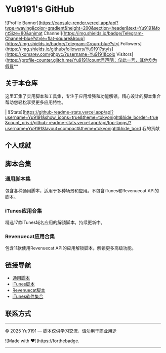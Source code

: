 # Yu9191's GitHub



![Profile Banner](https://capsule-render.vercel.app/api?type=waving&color=gradient&height=200&section=header&text=Yu9191&fontSize=80&animat Channel](https://img.shields.io/badge/Telegram-Channel-blue?style=flat-square&lroup](https://img.shields.io/badge/Telegram-Group-blue?styl Followers](https://img.shields.io/github/followers/Yu9191?styls](https://komarev.com/ghpvc/?username=Yu9191&colo Visitors](https://profile-counter.glitch.me/Yu9191/count号声明：仅此一号，其他均为假冒**



## 关于本仓库

这里汇集了实用脚本和工具集，专注于应用增强和功能解锁。精心设计的脚本集合帮助您轻松享受更多应用特性。



| ![Stats](https://github-readme-stats.vercel.app/api?username=Yu9191&show_icons=true&theme=tokyonight&hide_border=true&count_priv://github-readme-stats.vercel.app/api/top-langs/?username=Yu9191&layout=compact&theme=tokyonight&hide_bord 我的贡献


  


## 个人成就


  


## 脚本合集

### 通用脚本集


  
    
  


包含各种通用脚本，适用于多种场景和应用。不包含iTunes和Revenuecat API的脚本。

### iTunes应用合集


  
    
  


精选17款iTunes域名应用的解锁脚本，持续更新中。

### Revenuecat应用合集


  
    
  


包含11款使用Revenuecat API的应用解锁脚本，解锁更多高级功能。

## 链接导航

- [通用脚本](https://raw.githubusercontent.com/Yu9191/Rewrite/main/BabyScript.txt)
- [iTunes脚本](https://raw.githubusercontent.com/Yu9191/Rewrite/main/iTunes.js)
- [Revenuecat脚本](https://raw.githubusercontent.com/Yu9191/Rewrite/main/Revenuecat.js)
- [iTunes软件集合](https://github.com/Yu9191/Rewrite/tree/main/itunes)

## 联系方式


  
    
  
  
    
  
  
    
  


---


  © 2025 Yu9191 — 脚本仅供学习交流，请勿用于商业用途
  
  ![Made with ❤️](https://forthebadge.

---
